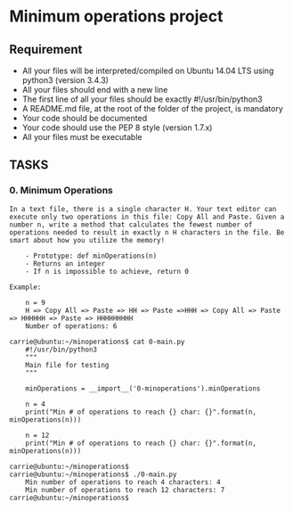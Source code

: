 # Minimum operations project

## Requirement

- All your files will be interpreted/compiled on Ubuntu 14.04 LTS using python3 (version 3.4.3)
- All your files should end with a new line
- The first line of all your files should be exactly #!/usr/bin/python3
- A README.md file, at the root of the folder of the project, is mandatory
- Your code should be documented
- Your code should use the PEP 8 style (version 1.7.x)
- All your files must be executable

## TASKS

### 0. Minimum Operations

    In a text file, there is a single character H. Your text editor can execute only two operations in this file: Copy All and Paste. Given a number n, write a method that calculates the fewest number of operations needed to result in exactly n H characters in the file. Be smart about how you utilize the memory!

        - Prototype: def minOperations(n)
        - Returns an integer
        - If n is impossible to achieve, return 0

    Example:

        n = 9
        H => Copy All => Paste => HH => Paste =>HHH => Copy All => Paste => HHHHHH => Paste => HHHHHHHHH
        Number of operations: 6

    carrie@ubuntu:~/minoperations$ cat 0-main.py
        #!/usr/bin/python3
        """
        Main file for testing
        """

        minOperations = __import__('0-minoperations').minOperations

        n = 4
        print("Min # of operations to reach {} char: {}".format(n, minOperations(n)))

        n = 12
        print("Min # of operations to reach {} char: {}".format(n, minOperations(n)))

    carrie@ubuntu:~/minoperations$
    carrie@ubuntu:~/minoperations$ ./0-main.py
        Min number of operations to reach 4 characters: 4
        Min number of operations to reach 12 characters: 7
    carrie@ubuntu:~/minoperations$
